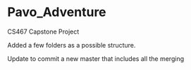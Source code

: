 # Pavo_Adventure
CS467 Capstone Project

Added a few folders as a possible structure.

Update to commit a new master that includes all the merging
